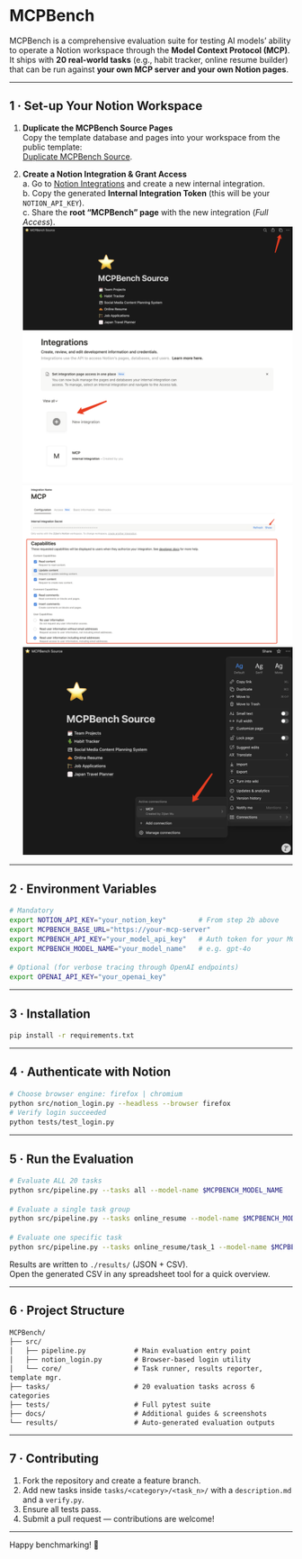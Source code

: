 # MCPBench

MCPBench is a comprehensive evaluation suite for testing AI models’ ability to operate a Notion workspace through the **Model Context Protocol (MCP)**.  
It ships with **20 real-world tasks** (e.g., habit tracker, online resume builder) that can be run against **your own MCP server and your own Notion pages**.

---

## 1 · Set-up Your Notion Workspace

1. **Duplicate the MCPBench Source Pages**  
   Copy the template database and pages into your workspace from the public template:  
   [Duplicate MCPBench Source](https://early-rest-d97.notion.site/MCPBench-Source-22c0b91d1c3f80bb8c28d142062abe50).

2. **Create a Notion Integration & Grant Access**  
   a. Go to [Notion Integrations](https://www.notion.so/profile/integrations) and create a new internal integration.  
   b. Copy the generated **Internal Integration Token** (this will be your `NOTION_API_KEY`).  
   c. Share the **root “MCPBench” page** with the new integration (*Full Access*).
   ![Source Page](asset/source_page.png)
   ![Create Integration](asset/create_integration.png)
   ![API Access](asset/api_access.png)
   ![Grant Access](asset/grant_access.png)

---

## 2 · Environment Variables

```bash
# Mandatory
export NOTION_API_KEY="your_notion_key"        # From step 2b above
export MCPBENCH_BASE_URL="https://your-mcp-server"
export MCPBENCH_API_KEY="your_model_api_key"   # Auth token for your MCP server
export MCPBENCH_MODEL_NAME="your_model_name"   # e.g. gpt-4o

# Optional (for verbose tracing through OpenAI endpoints)
export OPENAI_API_KEY="your_openai_key"
```

---

## 3 · Installation

```bash
pip install -r requirements.txt
```

---

## 4 · Authenticate with Notion

```bash
# Choose browser engine: firefox | chromium
python src/notion_login.py --headless --browser firefox
# Verify login succeeded
python tests/test_login.py
```

---

## 5 · Run the Evaluation

```bash
# Evaluate ALL 20 tasks
python src/pipeline.py --tasks all --model-name $MCPBENCH_MODEL_NAME

# Evaluate a single task group
python src/pipeline.py --tasks online_resume --model-name $MCPBENCH_MODEL_NAME

# Evaluate one specific task
python src/pipeline.py --tasks online_resume/task_1 --model-name $MCPBENCH_MODEL_NAME
```

Results are written to `./results/` (JSON + CSV).  
Open the generated CSV in any spreadsheet tool for a quick overview.

---

## 6 · Project Structure

```
MCPBench/
├── src/
│   ├── pipeline.py            # Main evaluation entry point
│   ├── notion_login.py        # Browser-based login utility
│   └── core/                  # Task runner, results reporter, template mgr.
├── tasks/                     # 20 evaluation tasks across 6 categories
├── tests/                     # Full pytest suite
├── docs/                      # Additional guides & screenshots
└── results/                   # Auto-generated evaluation outputs
```

---

## 7 · Contributing

1. Fork the repository and create a feature branch.  
2. Add new tasks inside `tasks/<category>/<task_n>/` with a `description.md` and a `verify.py`.  
3. Ensure all tests pass.  
4. Submit a pull request — contributions are welcome!

---

Happy benchmarking! 🎉